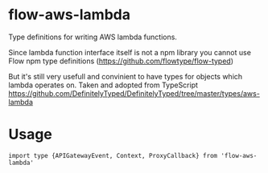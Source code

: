 # flow-aws-lambda

Type definitions for writing AWS lambda functions. 

Since lambda function interface itself is not a npm library you cannot use Flow npm type definitions (https://github.com/flowtype/flow-typed)

But it's still very usefull and convinient to have types for objects which lambda operates on.
Taken and adopted from TypeScript https://github.com/DefinitelyTyped/DefinitelyTyped/tree/master/types/aws-lambda

# Usage

```
import type {APIGatewayEvent, Context, ProxyCallback} from 'flow-aws-lambda'
```
